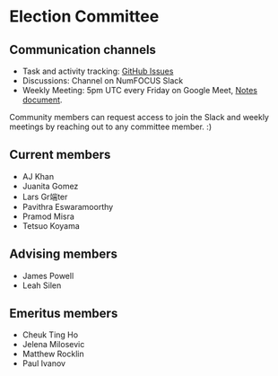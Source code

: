 # Election Committee

## Communication channels

- Task and activity tracking: [GitHub Issues](https://github.com/numfocus/elections/issues)
- Discussions: Channel on NumFOCUS Slack
- Weekly Meeting: 5pm UTC every Friday on Google Meet, [Notes document](https://docs.google.com/document/d/1zEYZfbOug2xMzvKTQ-1txtrgj-5-FOslle7Dd2RBzOM/edit#heading=h.lb4hte78frnp).

Community members can request access to join the Slack and weekly meetings by reaching out to any committee member. :)

## Current members

- AJ Khan
- Juanita Gomez
- Lars Gr端ter
- Pavithra Eswaramoorthy
- Pramod Misra
- Tetsuo Koyama

## Advising members

- James Powell
- Leah Silen

## Emeritus members

- Cheuk Ting Ho
- Jelena Milosevic
- Matthew Rocklin
- Paul Ivanov
